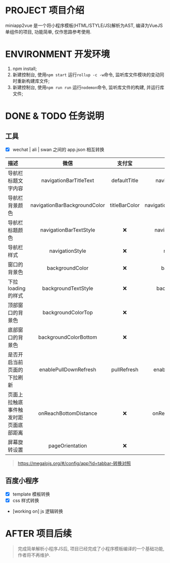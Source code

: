 # PROJECT 项目介绍

miniapp2vue 是一个将小程序模板(HTML/STYLE/JS)解析为AST, 编译为VueJS单组件的项目, 功能简单, 仅作思路参考使用.

# ENVIRONMENT 开发环境

1. npm install;
2. 新建控制台, 使用`npm start` 运行`rollup -c -w`命令, 监听库文件模块的变动同时重新构建库文件;
3. 新建控制台, 使用`npm run run` 运行`nodemon`命令, 监听库文件的构建, 并运行库文件;

# DONE & TODO 任务说明

## 工具

- [x] wechat | ali | swan 之间的 app.json 相互转换

|描述|微信|支付宝|百度|
|:---|:---:|:---:|:---:|
|导航栏标题文字内容|navigationBarTitleText|defaultTitle|navigationBarTitleText|
|导航栏背景颜色|navigationBarBackgroundColor|titleBarColor|navigationBarBackgroundColor|
|导航栏标题颜色|navigationBarTextStyle|❌|navigationBarTextStyle|
|导航栏样式|navigationStyle|❌|navigationStyle|
|窗口的背景色|backgroundColor|❌|backgroundColor|
|下拉 loading 的样式|backgroundTextStyle|❌|backgroundTextStyle|
|顶部窗口的背景色|backgroundColorTop|❌||
|底部窗口的背景色|backgroundColorBottom|❌||
|是否开启当前页面的下拉刷新|enablePullDownRefresh|pullRefresh|enablePullDownRefresh|
|页面上拉触底事件触发时距页面底部距离|onReachBottomDistance|❌|onReachBottomDistance|
|屏幕旋转设置|pageOrientation|❌||

> https://megalojs.org/#/config/app?id=tabbar-转换对照

## 百度小程序

- [x] template 模板转换
- [x] css 样式转换
- [working on] js 逻辑转换

# AFTER 项目后续

> 完成简单解析小程序JS后, 项目已经完成了小程序模板编译的一个基础功能, 作者将不再维护.
